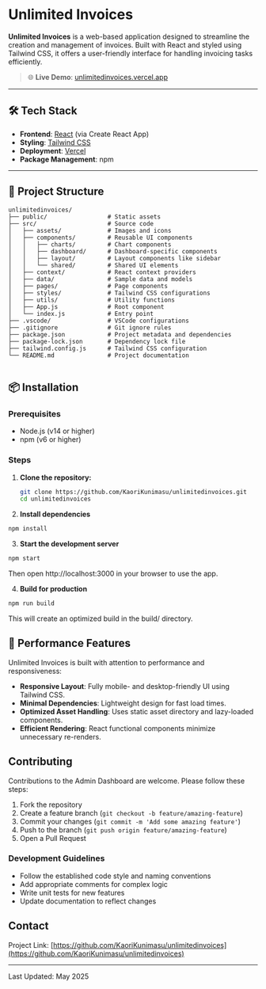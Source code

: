 # Unlimited Invoices

**Unlimited Invoices** is a web-based application designed to streamline the creation and management of invoices. Built with React and styled using Tailwind CSS, it offers a user-friendly interface for handling invoicing tasks efficiently.

> 🌐 **Live Demo**: [unlimitedinvoices.vercel.app](https://unlimitedinvoices.vercel.app)

---



## 🛠️ Tech Stack

- **Frontend**: [React](https://reactjs.org/) (via Create React App)
- **Styling**: [Tailwind CSS](https://tailwindcss.com/)
- **Deployment**: [Vercel](https://vercel.com/)
- **Package Management**: npm

---

## 📁 Project Structure

```plaintext
unlimitedinvoices/
├── public/                 # Static assets
├── src/                    # Source code
│   ├── assets/             # Images and icons
│   ├── components/         # Reusable UI components
│   │   ├── charts/         # Chart components
│   │   ├── dashboard/      # Dashboard-specific components
│   │   ├── layout/         # Layout components like sidebar
│   │   └── shared/         # Shared UI elements
│   ├── context/            # React context providers
│   ├── data/               # Sample data and models
│   ├── pages/              # Page components
│   ├── styles/             # Tailwind CSS configurations
│   ├── utils/              # Utility functions
│   ├── App.js              # Root component
│   └── index.js            # Entry point
├── .vscode/                # VSCode configurations
├── .gitignore              # Git ignore rules
├── package.json            # Project metadata and dependencies
├── package-lock.json       # Dependency lock file
├── tailwind.config.js      # Tailwind CSS configuration
└── README.md               # Project documentation


```

## 📦 Installation

### Prerequisites

- Node.js (v14 or higher)
- npm (v6 or higher)

### Steps

1. **Clone the repository:**

   ```bash
   git clone https://github.com/KaoriKunimasu/unlimitedinvoices.git
   cd unlimitedinvoices
2. **Install dependencies**

```bash
npm install

```

3. **Start the development server**

```bash
npm start
```
Then open http://localhost:3000 in your browser to use the app.

4. **Build for production**
```bash
npm run build
```
This will create an optimized build in the build/ directory.

## 🚦 Performance Features

Unlimited Invoices is built with attention to performance and responsiveness:

- **Responsive Layout**: Fully mobile- and desktop-friendly UI using Tailwind CSS.
- **Minimal Dependencies**: Lightweight design for fast load times.
- **Optimized Asset Handling**: Uses static asset directory and lazy-loaded components.
- **Efficient Rendering**: React functional components minimize unnecessary re-renders.
## Contributing

Contributions to the Admin Dashboard are welcome. Please follow these steps:

1. Fork the repository
2. Create a feature branch (`git checkout -b feature/amazing-feature`)
3. Commit your changes (`git commit -m 'Add some amazing feature'`)
4. Push to the branch (`git push origin feature/amazing-feature`)
5. Open a Pull Request

### Development Guidelines

* Follow the established code style and naming conventions
* Add appropriate comments for complex logic
* Write unit tests for new features
* Update documentation to reflect changes

## Contact

Project Link: [https://github.com/KaoriKunimasu/unlimitedinvoices](https://github.com/KaoriKunimasu/unlimitedinvoices)

---

Last Updated: May 2025


